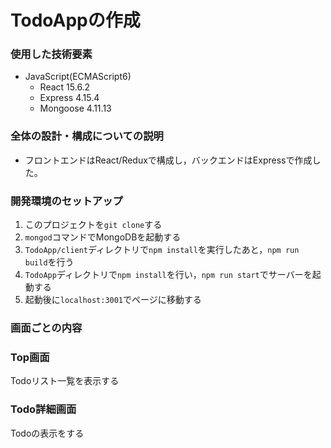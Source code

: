 # TodoAppの作成

### 使用した技術要素

 * JavaScript(ECMAScript6)
    * React 15.6.2
    * Express 4.15.4
    * Mongoose 4.11.13


### 全体の設計・構成についての説明

* フロントエンドはReact/Reduxで構成し，バックエンドはExpressで作成した。


### 開発環境のセットアップ

1. このプロジェクトを```git clone```する
2. ```mongod```コマンドでMongoDBを起動する
3. ```TodoApp/client```ディレクトリで```npm install```を実行したあと，```npm run build```を行う
4. ```TodoApp```ディレクトリで```npm install```を行い，```npm run start```でサーバーを起動する
5. 起動後に```localhost:3001```でページに移動する

### 画面ごとの内容

### Top画面
Todoリスト一覧を表示する

### Todo詳細画面
Todoの表示をする



